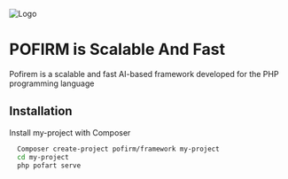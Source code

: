 
![Logo](https://media.licdn.com/dms/image/D4D03AQFmTvAMus8esw/profile-displayphoto-shrink_800_800/0/1716047778202?e=1727308800&v=beta&t=Ip9uF59VrItX6ezAYWEi1aPEbQSNA16z3QIaB9NGGsQ)


# POFIRM is Scalable And Fast

Pofirem is a scalable and fast AI-based framework developed for the PHP programming language

## Installation

Install my-project with Composer

```bash
  Composer create-project pofirm/framework my-project
  cd my-project
  php pofart serve
```
    
